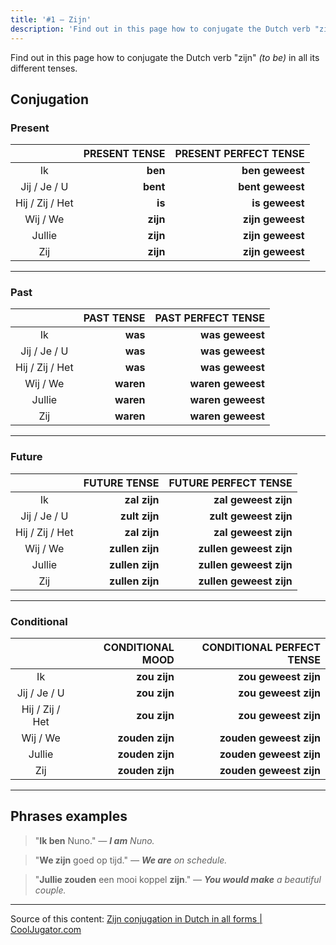 ```yaml
---
title: '#1 — Zijn'
description: 'Find out in this page how to conjugate the Dutch verb "zijn" (to be) in all its different tenses.'
---
```


Find out in this page how to conjugate the Dutch verb "zijn" _(to be)_ in all its different tenses.

## Conjugation

### Present

|                 | PRESENT TENSE | PRESENT PERFECT TENSE |
| :-------------: | ------------: | --------------------: |
|       Ik        |       **ben** |       **ben geweest** |
|  Jij / Je / U   |      **bent** |      **bent geweest** |
| Hij / Zij / Het |        **is** |        **is geweest** |
|    Wij / We     |      **zijn** |      **zijn geweest** |
|     Jullie      |      **zijn** |      **zijn geweest** |
|       Zij       |      **zijn** |      **zijn geweest** |

---

### Past

|                 | PAST TENSE | PAST PERFECT TENSE |
| :-------------: | ---------: | -----------------: |
|       Ik        |    **was** |    **was geweest** |
|  Jij / Je / U   |    **was** |    **was geweest** |
| Hij / Zij / Het |    **was** |    **was geweest** |
|    Wij / We     |  **waren** |  **waren geweest** |
|     Jullie      |  **waren** |  **waren geweest** |
|       Zij       |  **waren** |  **waren geweest** |

---

### Future

|                 |    FUTURE TENSE |    FUTURE PERFECT TENSE |
| :-------------: | --------------: | ----------------------: |
|       Ik        |    **zal zijn** |    **zal geweest zijn** |
|  Jij / Je / U   |   **zult zijn** |   **zult geweest zijn** |
| Hij / Zij / Het |    **zal zijn** |    **zal geweest zijn** |
|    Wij / We     | **zullen zijn** | **zullen geweest zijn** |
|     Jullie      | **zullen zijn** | **zullen geweest zijn** |
|       Zij       | **zullen zijn** | **zullen geweest zijn** |

---

### Conditional

|                 | CONDITIONAL MOOD | CONDITIONAL PERFECT TENSE |
| :-------------: | ---------------: | ------------------------: |
|       Ik        |     **zou zijn** |      **zou geweest zijn** |
|  Jij / Je / U   |     **zou zijn** |      **zou geweest zijn** |
| Hij / Zij / Het |     **zou zijn** |      **zou geweest zijn** |
|    Wij / We     |  **zouden zijn** |   **zouden geweest zijn** |
|     Jullie      |  **zouden zijn** |   **zouden geweest zijn** |
|       Zij       |  **zouden zijn** |   **zouden geweest zijn** |

---

## Phrases examples

> "**Ik ben** Nuno."
> _— **I am** Nuno._

> "**We zijn** goed op tijd."
> _— **We are** on schedule._

> "**Jullie zouden** een mooi koppel **zijn**."
> _— **You would make** a beautiful couple._

---

Source of this content: [Zijn conjugation in Dutch in all forms | CoolJugator.com](https://cooljugator.com/nl/zijn)
